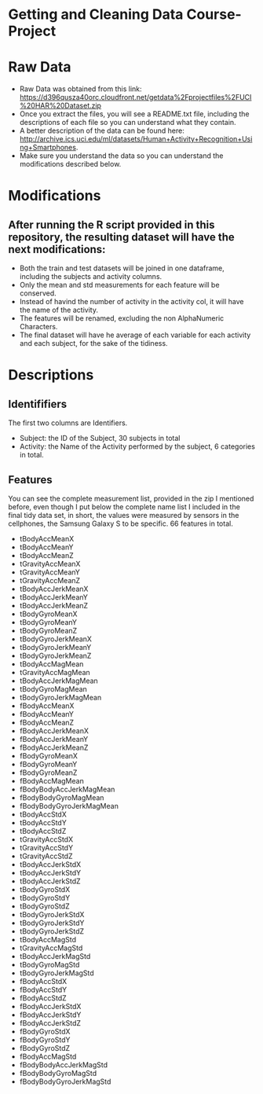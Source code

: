 # Getting and Cleaning Data Course-Project

# Raw Data

* Raw Data was obtained from this link: https://d396qusza40orc.cloudfront.net/getdata%2Fprojectfiles%2FUCI%20HAR%20Dataset.zip
* Once you extract the files, you will see a README.txt file, including the descriptions of each file so you can understand what they contain.
* A better description of the data can be found here: http://archive.ics.uci.edu/ml/datasets/Human+Activity+Recognition+Using+Smartphones.
* Make sure you understand the data so you can understand the modifications described below.

# Modifications

## After running the R script provided in this repository, the resulting dataset will have the next modifications:

* Both the train and test datasets will be joined in one dataframe, including the subjects and activity columns.
* Only the mean and std measurements for each feature will be conserved.
* Instead of havind the number of activity in the activity col, it will have the name of the activity.
* The features will be renamed, excluding the non AlphaNumeric Characters.
* The final dataset will have he average of each variable for each activity and each subject, for the sake of the tidiness.


# Descriptions

## Identififiers
The first two columns are Identifiers.
* Subject: the ID of the Subject, 30 subjects in total
* Activity: the Name of the Activity performed by the subject, 6 categories in total. 

## Features
You can see the complete measurement list, provided in the zip I mentioned before, even though I put below the complete name list I included in the final tidy data set, in short, the values were measured by sensors in the cellphones, the Samsung Galaxy S to be specific. 66 features in total.

* tBodyAccMeanX
* tBodyAccMeanY
* tBodyAccMeanZ
* tGravityAccMeanX
* tGravityAccMeanY
* tGravityAccMeanZ
* tBodyAccJerkMeanX
* tBodyAccJerkMeanY
* tBodyAccJerkMeanZ
* tBodyGyroMeanX
* tBodyGyroMeanY
* tBodyGyroMeanZ
* tBodyGyroJerkMeanX
* tBodyGyroJerkMeanY
* tBodyGyroJerkMeanZ
* tBodyAccMagMean
* tGravityAccMagMean
* tBodyAccJerkMagMean
* tBodyGyroMagMean
* tBodyGyroJerkMagMean
* fBodyAccMeanX
* fBodyAccMeanY
* fBodyAccMeanZ
* fBodyAccJerkMeanX
* fBodyAccJerkMeanY
* fBodyAccJerkMeanZ
* fBodyGyroMeanX
* fBodyGyroMeanY
* fBodyGyroMeanZ
* fBodyAccMagMean
* fBodyBodyAccJerkMagMean
* fBodyBodyGyroMagMean
* fBodyBodyGyroJerkMagMean
* tBodyAccStdX
* tBodyAccStdY
* tBodyAccStdZ
* tGravityAccStdX
* tGravityAccStdY
* tGravityAccStdZ
* tBodyAccJerkStdX
* tBodyAccJerkStdY
* tBodyAccJerkStdZ
* tBodyGyroStdX
* tBodyGyroStdY
* tBodyGyroStdZ
* tBodyGyroJerkStdX
* tBodyGyroJerkStdY
* tBodyGyroJerkStdZ
* tBodyAccMagStd
* tGravityAccMagStd
* tBodyAccJerkMagStd
* tBodyGyroMagStd
* tBodyGyroJerkMagStd
* fBodyAccStdX
* fBodyAccStdY
* fBodyAccStdZ
* fBodyAccJerkStdX
* fBodyAccJerkStdY
* fBodyAccJerkStdZ
* fBodyGyroStdX
* fBodyGyroStdY
* fBodyGyroStdZ
* fBodyAccMagStd
* fBodyBodyAccJerkMagStd
* fBodyBodyGyroMagStd
* fBodyBodyGyroJerkMagStd
